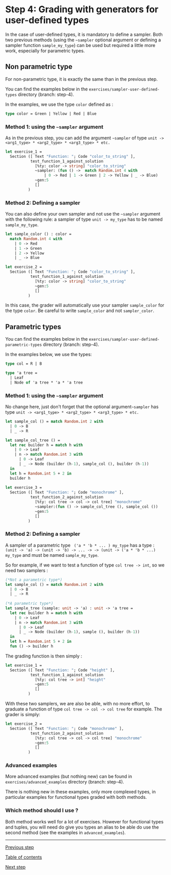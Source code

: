# Step 4: Grading with generators for user-defined types

In the case of user-defined types, it is mandatory to define a
sampler. Both two previous methods (using the `~sampler` optional
argument or defining a sampler function `sample_my_type`) can be used
but required a little more work, especially for parametric types.

## Non parametric type
For non-parametric type, it is exactly the same than in the previous
step.

You can find the examples below in the
`exercises/sampler-user-defined-types` directory (branch: step-4).

In the examples, we use the type `color` defined as :
```ocaml 
type color = Green | Yellow | Red | Blue
```

### Method 1:  using the `~sampler` argument

As in the previous step, you can add the argument `~sampler` of type
`unit -> <arg1_type> * <arg2_type> * <arg3_type> * etc.`

```ocaml
let exercise_1 =
  Section ([ Text "Function: "; Code "color_to_string" ],
           test_function_1_against_solution
             [%ty: color -> string] "color_to_string"
             ~sampler: (fun () ->  match Random.int 4 with
                 | 0 -> Red | 1 -> Green | 2 -> Yellow | _ -> Blue)
             ~gen:5
             []
          )
```
		 
### Method 2: Defining a sampler 
You can also define your own sampler and not use the `~sampler`
argument with the following rule: a sampler of type `unit -> my_type`
has to be named `sample_my_type`.

```ocaml
let sample_color () : color =
  match Random.int 4 with
    | 0 -> Red
    | 1 -> Green
    | 2 -> Yellow
    | _ -> Blue

let exercise_2 =
  Section ([ Text "Function: "; Code "color_to_string" ],
           test_function_1_against_solution
             [%ty: color -> string] "color_to_string"
             ~gen:5
             []
          )
```

In this case, the grader will automatically use your sampler
`sample_color` for the type `color`. Be careful to write
`sample_color` and not `sampler_color`.

## Parametric types

You can find the examples below in the
`exercises/sampler-user-defined-parametric-types` directory (branch: step-4).

In the examples below, we use the types:
```ocaml
type col = R | B

type 'a tree =
  | Leaf
  | Node of 'a tree * 'a * 'a tree
```
### Method 1:  using the `~sampler` argument

No change here, just don't forget that the optional argument`~sampler`
has type `unit -> <arg1_type> * <arg2_type> * <arg3_type> * etc.`

```ocaml
let sample_col () = match Random.int 2 with
  | 0 -> B
  | _ -> R

let sample_col_tree () = 
  let rec builder h = match h with
    | 0 -> Leaf
    | n -> match Random.int 3 with
      | 0 -> Leaf
      | _ -> Node (builder (h-1), sample_col (), builder (h-1))
  in
  let h = Random.int 5 + 2 in
  builder h
  
let exercise_3 =
  Section ([ Text "Function: "; Code "monochrome" ],
           test_function_2_against_solution
             [%ty: col tree -> col -> col tree] "monochrome"
             ~sampler:(fun () -> sample_col_tree (), sample_col ())
             ~gen:5
             []
          )
```

### Method 2: Defining a sampler

A sampler of a parametric type ` ('a * 'b * ... ) my_type` has a
type : `(unit -> 'a) -> (unit -> 'b) -> ... -> -> (unit -> ('a * 'b *
...) my_type` and must be named `sample_my_type`.


So for example, if we want to test a function of type `col tree -> int`, so we need two samplers :
``` ocaml
(*Not a parametric type*)
let sample_col () = match Random.int 2 with
  | 0 -> B
  | _ -> R
      
(*A parametric type*)
let sample_tree (sample: unit -> 'a) : unit -> 'a tree =
  let rec builder h = match h with
    | 0 -> Leaf
    | n -> match Random.int 3 with
      | 0 -> Leaf
      | _ -> Node (builder (h-1), sample (), builder (h-1))    
  in
  let h = Random.int 5 + 2 in
  fun () -> builder h
```

The grading function is then simply :
```ocaml
let exercise_1 =
  Section ([ Text "Function: "; Code "height" ],
           test_function_1_against_solution
             [%ty: col tree -> int] "height"
             ~gen:5
             []
          )
```

With these two samplers, we are also be able, with no more effort, to
graduate a function of type `col tree -> col -> col tree` for
example. The grader is simply:

```ocaml
let exercise_2 =
  Section ([ Text "Function: "; Code "monochrome" ],
           test_function_2_against_solution
             [%ty: col tree -> col -> col tree] "monochrome"
             ~gen:5
             []
          )
```


### Advanced examples
More advanced examples (but nothing new) can be found in
`exercises/advanced_examples` directory (branch: step-4).

There is nothing new in these examples, only more complexed types, in
particular examples for functional types graded with both methods.



### Which method should I use ?

Both method works well for a lot of exercises. However for functional
types and tuples, you will need do give you types an alias to be
able do use the second method (see the examples in `advanced_examples`).

---
[Previous step](https://github.com/ocaml-sf/learn-ocaml/blob/master/docs/tutorials/step-3.md)
	
[Table of contents](https://github.com/ocaml-sf/learn-ocaml/blob/master/docs/howto-write-exercises.md)

[Next step](https://github.com/ocaml-sf/learn-ocaml/blob/master/docs/tutorials/step-5.md)
